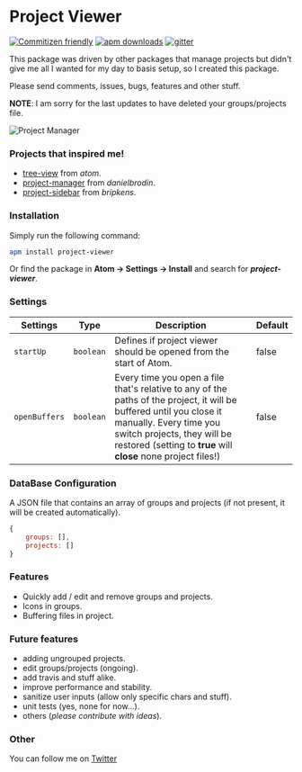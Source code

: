 # Project Viewer

[![Commitizen friendly](https://img.shields.io/badge/commitizen-friendly-brightgreen.svg?style=flat-square)](http://commitizen.github.io/cz-cli/)
[![apm downloads](https://img.shields.io/apm/v/project-viewer.svg?style=flat-square)](http://commitizen.github.io/cz-cli/)
[![gitter](https://img.shields.io/badge/gitter-chat-brightgreen.svg?style=flat-square)](https://gitter.im/jccguimaraes/atom-project-viewer)

This package was driven by other packages that manage projects but didn't give me all I wanted for my day to basis setup, so I created this package.

Please send comments, issues, bugs, features and other stuff.

**NOTE**: I am sorry for the last updates to have deleted your groups/projects file.

![Project Manager](https://raw.github.com/jccguimaraes/atom-project-viewer/master/project-viewer.gif)

### Projects that inspired me!

* [tree-view](https://atom.io/packages/tree-view) from *atom*.
* [project-manager](https://atom.io/packages/project-manager) from *danielbrodin*.
* [project-sidebar](https://atom.io/packages/project-sidebar) from *bripkens*.

### Installation

Simply run the following command:
```sh
apm install project-viewer
```
Or find the package in **Atom → Settings → Install** and search for ***project-viewer***.

### Settings

Settings      | Type      | Description                                                                                                                | Default
--------------|-----------|----------------------------------------------------------------------------------------------------------------------------|--------
`startUp`     | `boolean` | Defines if project viewer should be opened from the start of Atom.                                                         | false
`openBuffers` | `boolean` | Every time you open a file that\'s relative to any of the paths of the project, it will be buffered until you close it manually. Every time you switch projects, they will be restored (setting to **true** will **close** none project files!)                                                        | false

### DataBase Configuration

A JSON file that contains an array of groups and projects (if not present, it will be created automatically).

```js
{
    groups: [],
    projects: []
}
```

### Features

* Quickly add / edit and remove groups and projects.
* Icons in groups.
* Buffering files in project.

### Future features
* adding ungrouped projects.
* edit groups/projects (ongoing).
* add travis and stuff alike.
* improve performance and stability.
* sanitize user inputs (allow only specific chars and stuff).
* unit tests (yes, none for now...).
* others (*please contribute with ideas*).

### Other
You can follow me on [Twitter](https://twitter.com/jccguimaraes)
